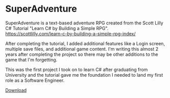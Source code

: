 # SuperAdventure 

SuperAdventure is a text-based adventure RPG created from the Scott Lilly C# Tutorial "Learn C# by Building a Simple RPG". 
https://scottlilly.com/learn-c-by-building-a-simple-rpg-index/

After completing the tutorial, I added additional features like a Login screen, multiple save files, and additional game content. I'm writing this almost 2 years after completing the project so there may be other additions to the game that I'm forgetting.

This was the first project I took on to learn C# after graduating from University and the tutorial gave me the foundation I needed to land my first role as a Software Engineer.

[Download](https://drive.google.com/file/d/1lanXE9MdSbPtkmzP3qbhk6lI1BgM2W_B/view?usp=sharing)
